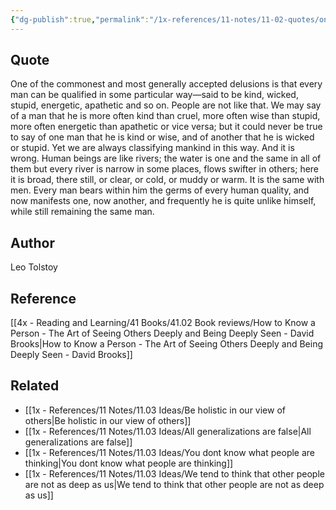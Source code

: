 ```yaml
---
{"dg-publish":true,"permalink":"/1x-references/11-notes/11-02-quotes/one-of-the-commonest-and-most-generally-accepted-delusions-is-that-every-man-can-be-qualified-in-some-particular-way-said-to-be-kind-wicked-stupid-energetic-apathetic-and-so-on-leo-tolstoy/","title":"One of the commonest and most generally accepted delusions is that every man can be qualified in some particular way-said to be kind, wicked, stupid, energetic, apathetic and so on... - Leo Tolstoy","created":"2025-08-08T07:49:05.805+03:00","updated":"2025-08-08T18:04:24.798+03:00"}
---
```



## Quote
One of the commonest and most generally accepted delusions is that every man can be qualified in some particular way—said to be kind, wicked, stupid, energetic, apathetic and so on. People are not like that. We may say of a man that he is more often kind than cruel, more often wise than stupid, more often energetic than apathetic or vice versa; but it could never be true to say of one man that he is kind or wise, and of another that he is wicked or stupid. Yet we are always classifying mankind in this way. And it is wrong. Human beings are like rivers; the water is one and the same in all of them but every river is narrow in some places, flows swifter in others; here it is broad, there still, or clear, or cold, or muddy or warm. It is the same with men. Every man bears within him the germs of every human quality, and now manifests one, now another, and frequently he is quite unlike himself, while still remaining the same man.


## Author
Leo Tolstoy

## Reference
[[4x - Reading and Learning/41 Books/41.02 Book reviews/How to Know a Person - The Art of Seeing Others Deeply and Being Deeply Seen - David Brooks\|How to Know a Person - The Art of Seeing Others Deeply and Being Deeply Seen - David Brooks]]

## Related
- [[1x - References/11 Notes/11.03 Ideas/Be holistic in our view of others\|Be holistic in our view of others]]
- [[1x - References/11 Notes/11.03 Ideas/All generalizations are false\|All generalizations are false]]
- [[1x - References/11 Notes/11.03 Ideas/You dont know what people are thinking\|You dont know what people are thinking]]
- [[1x - References/11 Notes/11.03 Ideas/We tend to think that other people are not as deep as us\|We tend to think that other people are not as deep as us]]